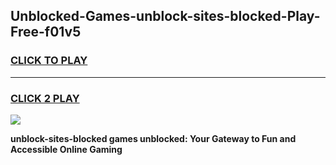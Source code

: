 
## Unblocked-Games-unblock-sites-blocked-Play-Free-f01v5
<h3>
<a href="https://premium76.site?title=unblock-sites-blocked&ref=18A1">CLICK TO PLAY</a></h3>
<hr>

<h3>
<a href="https://premium76.site?title=unblock-sites-blocked&ref=18A1">CLICK 2 PLAY</a>
  
</h3>

<a href="https://premium76.site?title=unblock-sites-blocked&ref=18A1"><img src="https://clearcache.store/games.png"></a>


**unblock-sites-blocked games unblocked: Your Gateway to Fun and Accessible Online Gaming**
